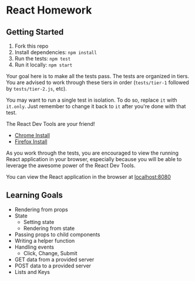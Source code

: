 # React Homework

## Getting Started

1. Fork this repo
2. Install dependencies: `npm install`
3. Run the tests: `npm test`
4. Run it locally: `npm start`

Your goal here is to make all the tests pass. The tests are organized in tiers.
You are advised to work through these tiers in order (`tests/tier-1` followed
by `tests/tier-2.js`, etc).

You may want to run a single test in isolation. To do so, replace `it` with
`it.only`. Just remember to change it back to `it` after you're done with that
test.

The React Dev Tools are your friend!

- [Chrome Install](https://chrome.google.com/webstore/detail/react-developer-tools/fmkadmapgofadopljbjfkapdkoienihi)
- [Firefox Install](https://addons.mozilla.org/en-US/firefox/addon/react-devtools/)

As you work through the tests, you are encouraged to view the running React
application in your browser, especially because you will be able to leverage the
awesome power of the React Dev Tools.

You can view the React application in the browser at
[localhost:8080](http://localhost:8080)

## Learning Goals

- Rendering from props
- State
  - Setting state
  - Rendering from state
- Passing props to child components
- Writing a helper function
- Handling events
  - Click, Change, Submit
- GET data from a provided server
- POST data to a provided server
- Lists and Keys
